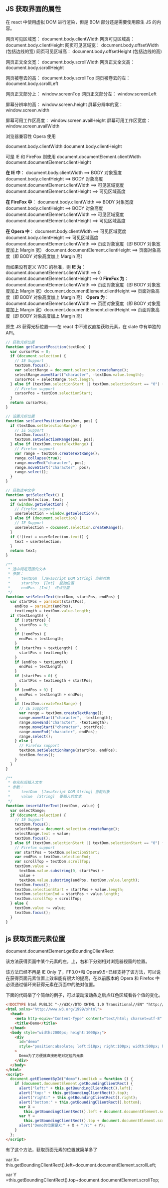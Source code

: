 ## JS 获取界面的属性

在 react 中使用虚拟 DOM 进行渲染，但是 BOM 部分还是需要使用原生 JS 的内容。

网页可见区域宽： document.body.clientWidth
网页可见区域高： document.body.clientHeight
网页可见区域宽： document.body.offsetWidth (包括边线的宽)
网页可见区域高： document.body.offsetHeight (包括边线的高)

网页正文全文宽： document.body.scrollWidth
网页正文全文高： document.body.scrollHeight

网页被卷去的高： document.body.scrollTop
网页被卷去的左： document.body.scrollLeft

网页正文部分上： window.screenTop
网页正文部分左： window.screenLeft

屏幕分辨率的高： window.screen.height
屏幕分辨率的宽： window.screen.width

屏幕可用工作区高度： window.screen.availHeight
屏幕可用工作区宽度： window.screen.availWidth

浏览器兼容性
Opera 使用

document.body.clientWidth
document.body.clientHeight

可是 IE 和 FireFox 则使用
document.documentElement.clientWidth
document.documentElement.clientHeight

**在 IE 中**：
document.body.clientWidth ==> BODY 对象宽度
document.body.clientHeight ==> BODY 对象高度
document.documentElement.clientWidth ==> 可见区域宽度
document.documentElement.clientHeight ==> 可见区域高度

**在 FireFox 中**：
document.body.clientWidth ==> BODY 对象宽度
document.body.clientHeight ==> BODY 对象高度
document.documentElement.clientWidth ==> 可见区域宽度
document.documentElement.clientHeight ==> 可见区域高度

**在 Opera 中**：
document.body.clientWidth ==> 可见区域宽度
document.body.clientHeight ==> 可见区域高度
document.documentElement.clientWidth ==> 页面对象宽度（即 BODY 对象宽度加上 Margin 宽）
document.documentElement.clientHeight ==> 页面对象高度（即 BODY 对象高度加上 Margin 高）

而如果没有定义 W3C 的标准，则
**IE 为**：
document.documentElement.clientWidth ==> 0
document.documentElement.clientHeight ==> 0
**FireFox 为**：
document.documentElement.clientWidth ==> 页面对象宽度（即 BODY 对象宽度加上 Margin 宽）document.documentElement.clientHeight ==> 页面对象高度（即 BODY 对象高度加上 Margin 高）
**Opera 为**：
document.documentElement.clientWidth ==> 页面对象宽度（即 BODY 对象宽度加上 Margin 宽）document.documentElement.clientHeight ==> 页面对象高度（即 BODY 对象高度加上 Margin 高）

原生 JS 获得光标位置——在 react 中不建议直接获取元素，在 slate 中有单独的 API。

```js
// 获取光标位置
function getCursortPosition(textDom) {
  var cursorPos = 0;
  if (document.selection) {
    // IE Support
    textDom.focus();
    var selectRange = document.selection.createRange();
    selectRange.moveStart("character", -textDom.value.length);
    cursorPos = selectRange.text.length;
  } else if (textDom.selectionStart || textDom.selectionStart == "0") {
    // Firefox support
    cursorPos = textDom.selectionStart;
  }
  return cursorPos;
}

// 设置光标位置
function setCaretPosition(textDom, pos) {
  if (textDom.setSelectionRange) {
    // IE Support
    textDom.focus();
    textDom.setSelectionRange(pos, pos);
  } else if (textDom.createTextRange) {
    // Firefox support
    var range = textDom.createTextRange();
    range.collapse(true);
    range.moveEnd("character", pos);
    range.moveStart("character", pos);
    range.select();
  }
}

// 获取选中文字
function getSelectText() {
  var userSelection, text;
  if (window.getSelection) {
    // Firefox support
    userSelection = window.getSelection();
  } else if (document.selection) {
    // IE Support
    userSelection = document.selection.createRange();
  }
  if (!(text = userSelection.text)) {
    text = userSelection;
  }
  return text;
}

/**
 * 选中特定范围的文本
 * 参数：
 *     textDom  [JavaScript DOM String] 当前对象
 *     startPos  [Int]  起始位置
 *     endPos  [Int]  终点位置
 */
function setSelectText(textDom, startPos, endPos) {
  var startPos = parseInt(startPos),
    endPos = parseInt(endPos),
    textLength = textDom.value.length;
  if (textLength) {
    if (!startPos) {
      startPos = 0;
    }
    if (!endPos) {
      endPos = textLength;
    }
    if (startPos > textLength) {
      startPos = textLength;
    }
    if (endPos > textLength) {
      endPos = textLength;
    }
    if (startPos < 0) {
      startPos = textLength + startPos;
    }
    if (endPos < 0) {
      endPos = textLength + endPos;
    }
    if (textDom.createTextRange) {
      // IE Support
      var range = textDom.createTextRange();
      range.moveStart("character", -textLength);
      range.moveEnd("character", -textLength);
      range.moveStart("character", startPos);
      range.moveEnd("character", endPos);
      range.select();
    } else {
      // Firefox support
      textDom.setSelectionRange(startPos, endPos);
      textDom.focus();
    }
  }
}

/**
 * 在光标后插入文本
 * 参数：
 *     textDom  [JavaScript DOM String] 当前对象
 *     value  [String]  要插入的文本
 */
function insertAfterText(textDom, value) {
  var selectRange;
  if (document.selection) {
    // IE Support
    textDom.focus();
    selectRange = document.selection.createRange();
    selectRange.text = value;
    textDom.focus();
  } else if (textDom.selectionStart || textDom.selectionStart == "0") {
    // Firefox support
    var startPos = textDom.selectionStart;
    var endPos = textDom.selectionEnd;
    var scrollTop = textDom.scrollTop;
    textDom.value =
      textDom.value.substring(0, startPos) +
      value +
      textDom.value.substring(endPos, textDom.value.length);
    textDom.focus();
    textDom.selectionStart = startPos + value.length;
    textDom.selectionEnd = startPos + value.length;
    textDom.scrollTop = scrollTop;
  } else {
    textDom.value += value;
    textDom.focus();
  }
}
```

## js 获取页面元素位置

document.documentElement.getBoundingClientRect

该方法获得页面中某个元素的左，上，右和下分别相对浏览器视窗的位置。

该方法已经不再是 IE Only 了，FF3.0+和 Opera9.5+已经支持了该方法，可以说在获得页面元素位置上效率能有很大的提高，在以前版本的 Opera 和 Firefox 中必须通过循环来获得元素在页面中的绝对位置。

下面的代码举了个简单的例子，可以滚动滚动条之后点红色区域看各个值的变化。

```html
<!DOCTYPE html PUBLIC "-//W3C//DTD XHTML 1.0 Transitional//EN" "http://www.w3.org/TR/xhtml1/DTD/xhtml1-transitional.dtd">
<html xmlns="http://www.w3.org/1999/xhtml">
  <head>
    <meta http-equiv="Content-Type" content="text/html; charset=utf-8" />
    <title>Demo</title>
  </head>
  <body style="width:2000px; height:1000px;">
    <div
      id="demo"
      style="position:absolute; left:518px; right:100px; width:500px; height:500px; background:#CC0000; top: 114px;"
    >
      Demo为了方便就直接用绝对定位的元素
    </div>
  </body>
</html>
<script>
  document.getElementById("demo").onclick = function () {
    if (document.documentElement.getBoundingClientRect) {
      alert("left:" + this.getBoundingClientRect().left);
      alert("top:" + this.getBoundingClientRect().top);
      alert("right:" + this.getBoundingClientRect().right);
      alert("bottom:" + this.getBoundingClientRect().bottom);
      var X =
        this.getBoundingClientRect().left + document.documentElement.scrollLeft;
      var Y =
        this.getBoundingClientRect().top + document.documentElement.scrollTop;
      alert("Demo的位置是X:" + X + ";Y:" + Y);
    }
  };
</script>
```

有了这个方法，获取页面元素的位置就简单多了

var X= this.getBoundingClientRect().left+document.documentElement.scrollLeft;

var Y =this.getBoundingClientRect().top+document.documentElement.scrollTop;
